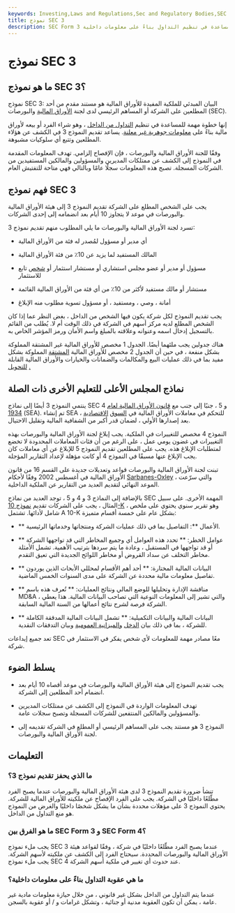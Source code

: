 ```yaml
---
keywords: Investing,Laws and Regulations,Sec and Regulatory Bodies,SEC
title: نموذج SEC 3
description: SEC Form 3 عبارة عن مستند مقدم من أحد المطلعين على الشركة أو المساهم الرئيسي لدى هيئة الأوراق المالية والبورصات الأمريكية بغرض المساعدة في تنظيم التداول بناءً على معلومات داخلية.
---
```


# نموذج SEC 3
## ما هو نموذج SEC 3؟

نموذج SEC 3: البيان المبدئي للملكية المفيدة للأوراق المالية هو مستند مقدم من أحد المطلعين على الشركة أو المساهم الرئيسي لدى لجنة [الأوراق المالية](/sec) والبورصات (SEC).

إنها خطوة مهمة للمساعدة في تنظيم [التداول من الداخل](/insidertrading) ، وهو شراء الفرد أو بيعه لأوراق مالية بناءً على [معلومات جوهرية غير معلنة](/materialinsiderinformation). يساعد تقديم النموذج 3 في الكشف عن هؤلاء المطلعين وتتبع أي سلوكيات مشبوهة.

وفقًا للجنة الأوراق المالية والبورصات ، فإن الإفصاح إلزامي. تهدف المعلومات المقدمة في النموذج إلى الكشف عن ممتلكات المديرين والمسؤولين والمالكين المستفيدين من الشركات المسجلة. تصبح هذه المعلومات سجلًا عامًا وبالتالي فهي متاحة للتفتيش العام.

## فهم نموذج SEC 3

يجب على الشخص المطلع على الشركة تقديم النموذج 3 إلى هيئة الأوراق المالية والبورصات في موعد لا يتجاوز 10 أيام بعد انضمامه إلى إحدى الشركات.

تسرد لجنة الأوراق المالية والبورصات ما يلي المطلوب منهم تقديم نموذج 3:

- أي مدير أو مسؤول لمُصدر له فئة من الأوراق المالية

- المالك المستفيد لما يزيد عن 10٪ من فئة الأوراق المالية

- مسؤول أو مدير أو عضو مجلس استشاري أو مستشار استثمار أو [شخص](/affiliatedperson) تابع للاستثمار

- مستشار أو مالك مستفيد لأكثر من 10٪ من أي فئة من الأوراق المالية القائمة

- أمانة ، وصي ، ومستفيد ، أو مسؤول تسوية مطلوب منه الإبلاغ

يجب تقديم النموذج لكل شركة يكون فيها الشخص من الداخل ، بغض النظر عما إذا كان الشخص المطلع لديه مركز أسهم في الشركة في ذلك الوقت أم لا. يُطلب من القائم بالتسجيل إدخال اسمه وعنوانه وعلاقته بالمبلغ واسم الأمان ورمز المؤشر الخاص به.

هناك جدولين يجب ملئهما أيضًا. الجدول 1 مخصص للأوراق المالية غير المشتقة المملوكة بشكل منفعة ، في حين أن الجدول 2 مخصص للأوراق المالية [المشتقة](/derivative) المملوكة بشكل مفيد بما في ذلك عمليات البيع والمكالمات والضمانات والخيارات والأوراق المالية القابلة [للتحويل](/convertible-security) [.](/convertible-security)

## نماذج المجلس الأعلى للتعليم الأخرى ذات الصلة

ينتمي النموذج 3 أيضًا إلى نماذج SEC 4 و 5 ، جنبًا إلى جنب مع [قانون الأوراق المالية لعام 1934](/seact1934) (SEA). تم إنشاء SEA للتحكم في معاملات الأوراق المالية في [السوق](/secondarymarket) [الاقتصادية](/secondarymarket) ، بعد إصدارها الأولي ، لضمان قدر أكبر من الشفافية المالية وتقليل الاحتيال.

النموذج 4 مخصص للتغييرات في الملكية. يجب إبلاغ لجنة الأوراق المالية والبورصات بهذه التغييرات في غضون يومي عمل ، على الرغم من أن فئات المعاملات المحدودة لا تخضع لمتطلبات الإبلاغ هذه. يجب على المطلعين تقديم النموذج 5 للإبلاغ عن أي معاملات كان يجب الإبلاغ عنها مسبقًا في النموذج 4 أو كانت مؤهلة لإعداد التقارير المؤجلة.

تبنت لجنة الأوراق المالية والبورصات قواعد وتعديلات جديدة على القسم 16 من قانون الأوراق المالية في أغسطس 2002 وفقًا لأحكام [Sarbanes-Oxley](/sarbanesoxleyact) ، والتي سرّعت الموعد النهائي لتقديم العديد من التقارير عن الملكية الداخلية.

بالإضافة إلى النماذج 3 و 4 و 5 ، توجد العديد من نماذج SEC المهمة الأخرى. على سبيل المثال ، يجب على الشركات تقديم [نموذج 10-K](/10-k) ، وهو تقرير سنوي يحتوي على ملخص شامل لأدائها. تشتمل A 10-K بشكل عام على خمسة أقسام متميزة:

- ** الأعمال **: التفاصيل بما في ذلك عمليات الشركة ومنتجاتها وخدماتها الرئيسية.

- ** عوامل الخطر: ** تحدد هذه العوامل أي وجميع المخاطر التي قد تواجهها الشركة أو قد تواجهها في المستقبل ، وعادة ما يتم سردها بترتيب الأهمية. تشمل الأمثلة مخاطر التخلف عن سداد القروض أو مخاطر اللوائح الجديدة التي تعيق التقدم.

- ** البيانات المالية المختارة: ** أحد أهم الأقسام لمحللي الأبحاث الذين يوردون تفاصيل معلومات مالية محددة عن الشركة على مدى السنوات الخمس الماضية.

- ** مناقشة الإدارة وتحليلها للوضع المالي ونتائج العمليات: ** تُعرف هذه باسم MD&A ، والتي تشير إلى المعلومات النوعية التي تصاحب البيانات المالية. هذا يعطي الشركة فرصة لشرح نتائج أعمالها من السنة المالية السابقة.

- ** البيانات المالية والبيانات التكميلية: ** تشمل البيانات المالية المدققة الكاملة للشركة ، بما في ذلك بيان [الدخل](/incomestatement) [والميزانية العمومية](/balancesheet) وبيان التدفقات النقدية.

تعد جميع إيداعات SEC معًا مصادر مهمة للمعلومات لأي شخص يفكر في الاستثمار في شركة.

## يسلط الضوء

- يجب تقديم النموذج إلى هيئة الأوراق المالية والبورصات في موعد أقصاه 10 أيام بعد انضمام أحد المطلعين إلى الشركة.

- تهدف المعلومات الواردة في النموذج إلى الكشف عن ممتلكات المديرين والمسؤولين والمالكين المنتفعين للشركات المسجلة وتصبح سجلات عامة.

- النموذج 3 هو مستند يجب على المساهم الرئيسي أو المطلع في الشركة تقديمه إلى لجنة الأوراق المالية والبورصات.

## التعليمات

### ما الذي يحفز تقديم نموذج 3؟

تنشأ ضرورة تقديم النموذج 3 لدى هيئة الأوراق المالية والبورصات عندما يصبح الفرد مطّلعًا داخليًا في الشركة. يجب على الفرد الإفصاح عن ملكيته للأوراق المالية للشركة. يحتوي النموذج 3 على مؤهلات محددة بشأن ما يشكل شخصًا داخليًا والغرض من النموذج هو منع التداول من الداخل.

### ما هو الفرق بين SEC Form 3 و SEC Form 4؟

يجب ملء نموذج SEC 3 عندما يصبح الفرد مطّلعًا داخليًا في شركة ، وفقًا لقواعد هيئة الأوراق المالية والبورصات المحددة. سيحتاج الفرد إلى الكشف عن ملكيته لأسهم الشركة. يجب ملء نموذج SEC 4 عند حدوث أي تغيير في ملكية أسهم الشركة.

### ما هي عقوبة التداول بناءً على معلومات داخلية؟

عندما يتم التداول من الداخل بشكل غير قانوني ، من خلال حيازة معلومات مادية غير عامة ، يمكن أن تكون العقوبة مدنية أو جنائية ، وتشكل غرامات و / أو عقوبة بالسجن.

